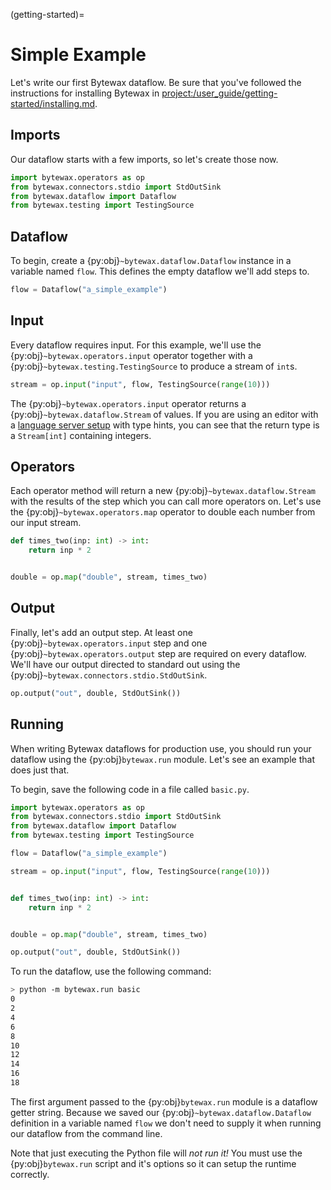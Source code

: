 (getting-started)=
# Simple Example

Let's write our first Bytewax dataflow. Be sure that you've followed
the instructions for installing Bytewax in
<project:/user_guide/getting-started/installing.md>.

## Imports

Our dataflow starts with a few imports, so let's create those now.

```python
import bytewax.operators as op
from bytewax.connectors.stdio import StdOutSink
from bytewax.dataflow import Dataflow
from bytewax.testing import TestingSource
```

## Dataflow

To begin, create a {py:obj}`~bytewax.dataflow.Dataflow` instance in a
variable named `flow`. This defines the empty dataflow we'll add steps
to.

```python
flow = Dataflow("a_simple_example")
```

## Input

Every dataflow requires input. For this example, we'll use the
{py:obj}`~bytewax.operators.input` operator together with a
{py:obj}`~bytewax.testing.TestingSource` to produce a stream of
`int`s.


```python
stream = op.input("input", flow, TestingSource(range(10)))
```

The {py:obj}`~bytewax.operators.input` operator returns a
{py:obj}`~bytewax.dataflow.Stream` of values. If you are using an
editor with a [language server setup](#lsp) with type hints, you can
see that the return type is a `Stream[int]` containing integers.

## Operators

Each operator method will return a new
{py:obj}`~bytewax.dataflow.Stream` with the results of the step which
you can call more operators on. Let's use the
{py:obj}`~bytewax.operators.map` operator to double each number from
our input stream.

```python
def times_two(inp: int) -> int:
    return inp * 2


double = op.map("double", stream, times_two)
```

## Output

Finally, let's add an output step. At least one
{py:obj}`~bytewax.operators.input` step and one
{py:obj}`~bytewax.operators.output` step are required on every
dataflow. We'll have our output directed to standard out using the
{py:obj}`~bytewax.connectors.stdio.StdOutSink`.

```python
op.output("out", double, StdOutSink())
```

## Running

When writing Bytewax dataflows for production use, you should run your
dataflow using the {py:obj}`bytewax.run` module. Let's see an example
that does just that.

To begin, save the following code in a file called `basic.py`.

```python
import bytewax.operators as op
from bytewax.connectors.stdio import StdOutSink
from bytewax.dataflow import Dataflow
from bytewax.testing import TestingSource

flow = Dataflow("a_simple_example")

stream = op.input("input", flow, TestingSource(range(10)))


def times_two(inp: int) -> int:
    return inp * 2


double = op.map("double", stream, times_two)

op.output("out", double, StdOutSink())
```
To run the dataflow, use the following command:

```bash
> python -m bytewax.run basic
0
2
4
6
8
10
12
14
16
18
```

The first argument passed to the {py:obj}`bytewax.run` module is a
dataflow getter string. Because we saved our
{py:obj}`~bytewax.dataflow.Dataflow` definition in a variable named
`flow` we don't need to supply it when running our dataflow from the
command line.

Note that just executing the Python file will _not run it!_ You must
use the {py:obj}`bytewax.run` script and it's options so it can setup
the runtime correctly.
